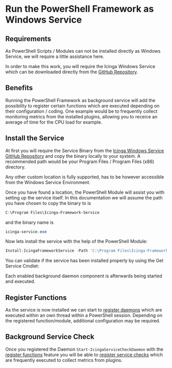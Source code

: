 Run the PowerShell Framework as Windows Service
===

Requirements
---

As PowerShell Scripts / Modules can not be installed directly as Windows Service, we will require a little assistance here.

In order to make this work, you will require the Icinga Windows Service which can be downloaded directly from the [GitHub Repository](https://github.com/Icinga/icinga-powershell-service).

Benefits
---

Running the PowerShell Framework as background service will add the possibility to register certain functions which are executed depending on their configuration / coding. One example would be to frequently collect monitoring metrics from the installed plugins, allowing you to receice an average of time for the CPU load for example.

Install the Service
---

At first you will require the Service Binary from the [Icinga Windows Service GitHub Repository](https://github.com/Icinga/icinga-powershell-service) and copy the binary locally to your system. A recommended path would be your Program Files / Program Files (x86) directory.

Any other custom location is fully supported, has to be however accessible from the Windows Service Environment.

Once you have found a location, the PowerShell Module will assist you with setting up the service itself. In this documentation we will assume the path you have chosen to copy the binary to is

```powershell
C:\Program Files\Icinga-Framework-Service
```

and the binary name is

```powershell
icinga-service.exe
```

Now lets install the service with the help of the PowerShell Module:

```powershell
Install-IcingaFrameworkService -Path 'C:\Program Files\Icinga-Framework-Service\icinga-service.exe'
```

You can validate if the service has been installed properly by using the Get Service Cmdlet:

Each enabled background daemon component is afterwards being started and executed.

Register Functions
---

As the service is now installed we can start to [register daemons](02-Register-Daemons.md) which are executed within an own thread within a PowerShell session. Depending on the registered function/module, additional configuration may be required.

Background Service Check
---

Once you registered the Daemon `Start-IcingaServiceCheckDaemon` with the [register functions](02-Register-Daemons.md) feature you will be able to [register service checks](10-Register-Service-Checks.md) which are frequently executed to collect metrics from plugins.
